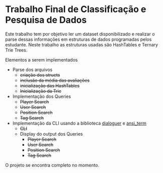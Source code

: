 # Trabalho Final de Classificação e Pesquisa de Dados
Este trabalho tem por objetivo ler um dataset disponibilizado e realizar o parse dessas informações em estruturas de dados programadas pelos estudante. Neste trabalho as estruturas usadas são HashTables e Ternary Trie Trees.

Elementos a serem implementados
- Parse dos arquivos
	- ~~criação dos structs~~
	- ~~inclusão da média das avaliações~~
	- ~~inicialização das HashTables~~
	- ~~Inicialização da Trie~~
- Implementação dos Queries
	- ~~Player Search~~
	- ~~User Search~~
	- ~~Position Search~~
	- ~~Tag Search~~
- Implementação da CLI usando a biblioteca [dialoguer](https://github.com/mitsuhiko/dialoguer) e [ansi_term](https://github.com/ogham/rust-ansi-term)
	- ~~CLI~~
	- Display do output dos Queries
		- ~~Player Search~~
		- ~~User Search~~
		- ~~Position Search~~
		- ~~Tag Search~~

O projeto se encontra completo no momento.
